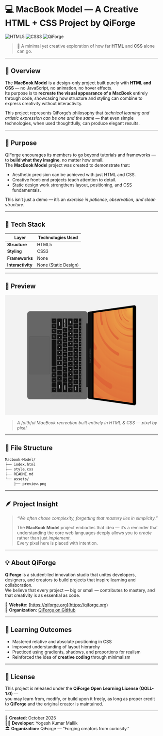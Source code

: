 # 💻 MacBook Model — A Creative HTML + CSS Project by QiForge

![HTML5](https://img.shields.io/badge/HTML5-E34F26?style=for-the-badge&logo=html5&logoColor=white)
![CSS3](https://img.shields.io/badge/CSS3-1572B6?style=for-the-badge&logo=css3&logoColor=white)
![QiForge](https://img.shields.io/badge/QiForge-Creative_Project-blueviolet?style=for-the-badge)

> 🧠 A minimal yet creative exploration of how far **HTML** and **CSS** alone can go.

---

## 🧭 Overview

The **MacBook Model** is a design-only project built purely with **HTML and CSS** — no JavaScript, no animation, no hover effects.  
Its purpose is to **recreate the visual appearance of a MacBook** entirely through code, showcasing how structure and styling can combine to express creativity without interactivity.

This project represents QiForge’s philosophy that *technical learning and artistic expression can be one and the same* — that even simple technologies, when used thoughtfully, can produce elegant results.

---

## 🎯 Purpose

QiForge encourages its members to go beyond tutorials and frameworks — to **build what they imagine**, no matter how small.  
The **MacBook Model** project was created to demonstrate that:

- Aesthetic precision can be achieved with just HTML and CSS.  
- Creative front-end projects teach attention to detail.  
- Static design work strengthens layout, positioning, and CSS fundamentals.  

This isn’t just a demo — it’s an *exercise in patience, observation, and clean structure*.

---

## 🧱 Tech Stack

| Layer | Technologies Used |
|-------|--------------------|
| **Structure** | HTML5 |
| **Styling** | CSS3 |
| **Frameworks** | None |
| **Interactivity** | None (Static Design) |

---

## 📸 Preview

![Preview](assets/macbook.png)

> *A faithful MacBook recreation built entirely in HTML & CSS — pixel by pixel.*

---

## 🧩 File Structure

```
Macbook-Model/
├── index.html
├── style.css
├── README.md
└── assets/
    ├── preview.png
```

---

## 🪶 Project Insight

> *“We often chase complexity, forgetting that mastery lies in simplicity.”*  
>
> The **MacBook Model** project embodies that idea — it’s a reminder that understanding the core web languages deeply allows you to *create* rather than just *implement*.  
> Every pixel here is placed with intention.

---

## 💡 About QiForge

**QiForge** is a student-led innovation studio that unites developers, designers, and creators to build projects that inspire learning and collaboration.  
We believe that every project — big or small — contributes to mastery, and that creativity is as essential as code.

🔗 **Website:** [https://qiforge.org](https://qiforge.org)  
👥 **Organization:** [QiForge on GitHub](https://github.com/QiForge)

---

## 🧠 Learning Outcomes

- Mastered relative and absolute positioning in CSS  
- Improved understanding of layout hierarchy  
- Practiced using gradients, shadows, and proportions for realism  
- Reinforced the idea of **creative coding** through minimalism

---

## 🪪 License

This project is released under the **QiForge Open Learning License (QOLL-1.0)** —  
you may learn from, modify, or build upon it freely, as long as proper credit to **QiForge** and the original creator is maintained.

---

📅 **Created:** October 2025  
👨‍💻 **Developer:** Yogesh Kumar Mallik  
🏛️ **Organization:** QiForge — “Forging creators from curiosity.”
